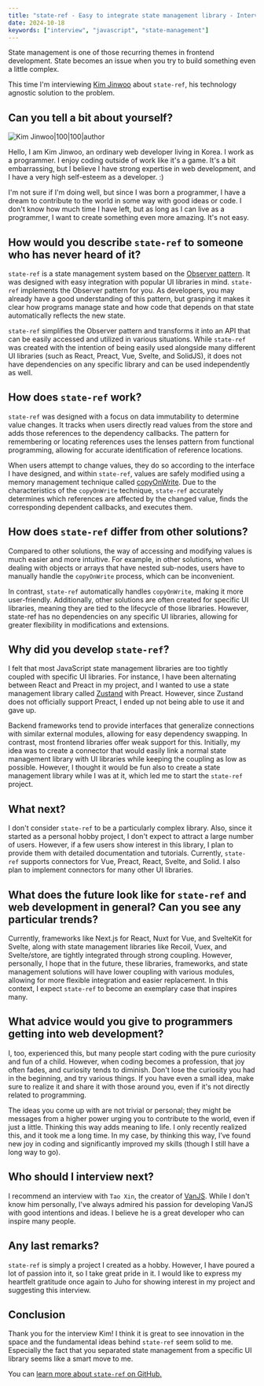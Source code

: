 ```yaml
---
title: "state-ref - Easy to integrate state management library - Interview with Kim Jinwoo"
date: 2024-10-18
keywords: ["interview", "javascript", "state-management"]
---
```


State management is one of those recurring themes in frontend development. State becomes an issue when you try to build something even a little complex.

This time I'm interviewing [Kim Jinwoo](https://x.com/superlucky84) about `state-ref`, his technology agnostic solution to the problem.

## Can you tell a bit about yourself?

![Kim Jinwoo|100|100|author](assets/img/interviews/kim.jpg)

Hello, I am Kim Jinwoo, an ordinary web developer living in Korea. I work as a programmer. I enjoy coding outside of work like it's a game. It's a bit embarrassing, but I believe I have strong expertise in web development, and I have a very high self-esteem as a developer. :)

I'm not sure if I'm doing well, but since I was born a programmer, I have a dream to contribute to the world in some way with good ideas or code. I don't know how much time I have left, but as long as I can live as a programmer, I want to create something even more amazing. It's not easy.

## How would you describe `state-ref` to someone who has never heard of it?

`state-ref` is a state management system based on the [Observer pattern](https://en.wikipedia.org/wiki/Observer_pattern). It was designed with easy integration with popular UI libraries in mind. `state-ref` implements the Observer pattern for you. As developers, you may already have a good understanding of this pattern, but grasping it makes it clear how programs manage state and how code that depends on that state automatically reflects the new state.

`state-ref` simplifies the Observer pattern and transforms it into an API that can be easily accessed and utilized in various situations. While `state-ref` was created with the intention of being easily used alongside many different UI libraries (such as React, Preact, Vue, Svelte, and SolidJS), it does not have dependencies on any specific library and can be used independently as well.

## How does `state-ref` work?

`state-ref` was designed with a focus on data immutability to determine value changes. It tracks when users directly read values from the store and adds those references to the dependency callbacks. The pattern for remembering or locating references uses the lenses pattern from functional programming, allowing for accurate identification of reference locations.

When users attempt to change values, they do so according to the interface I have designed, and within `state-ref`, values are safely modified using a memory management technique called [copyOnWrite](https://en.wikipedia.org/wiki/Copy-on-write). Due to the characteristics of the `copyOnWrite` technique, `state-ref` accurately determines which references are affected by the changed value, finds the corresponding dependent callbacks, and executes them.

## How does `state-ref` differ from other solutions?

Compared to other solutions, the way of accessing and modifying values is much easier and more intuitive. For example, in other solutions, when dealing with objects or arrays that have nested sub-nodes, users have to manually handle the `copyOnWrite` process, which can be inconvenient.

In contrast, `state-ref` automatically handles `copyOnWrite`, making it more user-friendly. Additionally, other solutions are often created for specific UI libraries, meaning they are tied to the lifecycle of those libraries. However, state-ref has no dependencies on any specific UI libraries, allowing for greater flexibility in modifications and extensions.

## Why did you develop `state-ref`?

I felt that most JavaScript state management libraries are too tightly coupled with specific UI libraries. For instance, I have been alternating between React and Preact in my project, and I wanted to use a state management library called [Zustand](https://github.com/pmndrs/zustand) with Preact. However, since Zustand does not officially support Preact, I ended up not being able to use it and gave up.

Backend frameworks tend to provide interfaces that generalize connections with similar external modules, allowing for easy dependency swapping. In contrast, most frontend libraries offer weak support for this. Initially, my idea was to create a connector that would easily link a normal state management library with UI libraries while keeping the coupling as low as possible. However, I thought it would be fun also to create a state management library while I was at it, which led me to start the `state-ref` project.

## What next?

I don't consider `state-ref` to be a particularly complex library. Also, since it started as a personal hobby project, I don't expect to attract a large number of users. However, if a few users show interest in this library, I plan to provide them with detailed documentation and tutorials. Currently, `state-ref` supports connectors for Vue, Preact, React, Svelte, and Solid. I also plan to implement connectors for many other UI libraries.

## What does the future look like for `state-ref` and web development in general? Can you see any particular trends?

Currently, frameworks like Next.js for React, Nuxt for Vue, and SvelteKit for Svelte, along with state management libraries like Recoil, Vuex, and Svelte/store, are tightly integrated through strong coupling. However, personally, I hope that in the future, these libraries, frameworks, and state management solutions will have lower coupling with various modules, allowing for more flexible integration and easier replacement. In this context, I expect `state-ref` to become an exemplary case that inspires many.

## What advice would you give to programmers getting into web development?

I, too, experienced this, but many people start coding with the pure curiosity and fun of a child. However, when coding becomes a profession, that joy often fades, and curiosity tends to diminish. Don't lose the curiosity you had in the beginning, and try various things. If you have even a small idea, make sure to realize it and share it with those around you, even if it's not directly related to programming.

The ideas you come up with are not trivial or personal; they might be messages from a higher power urging you to contribute to the world, even if just a little. Thinking this way adds meaning to life. I only recently realized this, and it took me a long time. In my case, by thinking this way, I’ve found new joy in coding and significantly improved my skills (though I still have a long way to go).

## Who should I interview next?

I recommend an interview with `Tao Xin`, the creator of [VanJS](https://vanjs.org/about). While I don't know him personally, I've always admired his passion for developing VanJS with good intentions and ideas. I believe he is a great developer who can inspire many people.

## Any last remarks?

`state-ref` is simply a project I created as a hobby. However, I have poured a lot of passion into it, so I take great pride in it. I would like to express my heartfelt gratitude once again to Juho for showing interest in my project and suggesting this interview.

## Conclusion

Thank you for the interview Kim! I think it is great to see innovation in the space and the fundamental ideas behind `state-ref` seem solid to me. Especially the fact that you separated state management from a specific UI library seems like a smart move to me.

You can [learn more about `state-ref` on GitHub.](https://github.com/superlucky84/state-ref)
